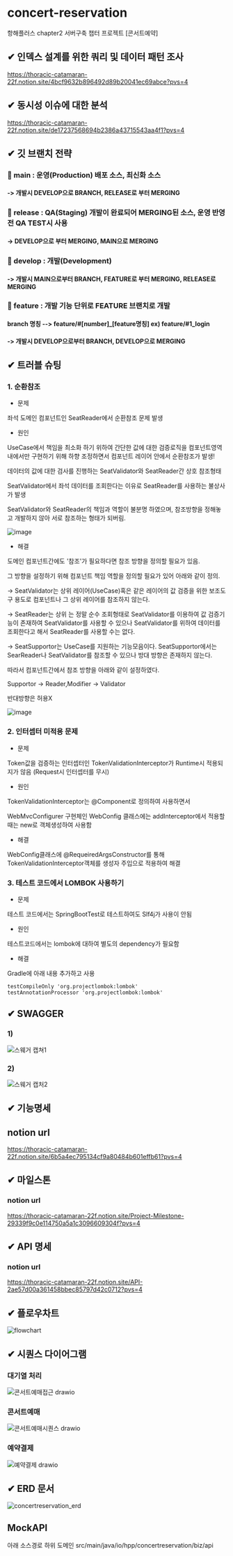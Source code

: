# concert-reservation
항해플러스 chapter2 서버구축 챕터 프로젝트 [콘서트예약]

## ✔ 인덱스 설계를 위한 쿼리 및 데이터 패턴 조사
 https://thoracic-catamaran-22f.notion.site/4bcf9632b896492d89b20041ec69abce?pvs=4
## ✔ 동시성 이슈에 대한 분석
 https://thoracic-catamaran-22f.notion.site/de17237568694b2386a43715543aa4f1?pvs=4
## ✔ 깃 브랜치 전략

### 🎯 main    : 운영(Production) 배포 소스, 최신화 소스

#### -> 개발시 DEVELOP으로 BRANCH, RELEASE로 부터 MERGING

### 🎯 release : QA(Staging) 개발이 완료되어 MERGING된 소스, 운영 반영전 QA TEST시 사용

#### -> DEVELOP으로 부터 MERGING, MAIN으로 MERGING

### 🎯 develop : 개발(Development) 

#### -> 개발시 MAIN으로부터 BRANCH, FEATURE로 부터 MERGING, RELEASE로 MERGING

### 🎯 feature : 개발 기능 단위로 FEATURE 브랜치로 개발

#### branch 명칭 --> feature/#[number]_[feature명칭]  ex) feature/#1_login

#### -> 개발시 DEVELOP으로부터 BRANCH, DEVELOP으로 MERGING


## ✔ 트러블 슈팅

### 1. 순환참조

* 문제


좌석 도메인 컴포넌트인 SeatReader에서 순환참조 문제 발생  

* 원인

UseCase에서 책임을 최소화 하기 위하여 간단한 값에 대한 검증로직을 컴포넌트영역 내에서만 구현하기 위해 하향 조정하면서 컴포넌트 레이어 안에서 순환참조가 발생!

데이터의 값에 대한 검사를 진행하는 SeatValidator와 SeatReader간 상호 참조형태

SeatValidator에서 좌석 데이터를 조회한다는 이유로 SeatReader를 사용하는 불상사가 발생

SeatValidator와 SeatReader의 책임과 역할이 불분명 하였으며, 참조방향을 정해놓고 개발하지 않아 서로 참조하는 형태가 되버림.

![image](https://github.com/dalkjsdlf/concert-reservation/assets/38232007/6f9a491e-e2b2-4c26-91c2-910c469c6ffa)


* 해결

도메인 컴포넌트간에도 '참조'가 필요하다면 참조 방향을 정의할 필요가 있음.

그 방향을 설정하기 위해 컴포넌트 책임 역할을 정의할 필요가 있어 아래와 같이 정의.

-> SeatValidator는 상위 레이어(UseCase)혹은 같은 레이어의 값 검증을 위한 보조도구 용도로 컴포넌트나 그 상위 레이어를 참조하지 않는다. 

-> SeatReader는 상위 는 정말 순수 조회형태로 SeatValidator를 이용하여 값 검증기능이 존재하여 SeatValidator를 사용할 수 있으나 SeatValidator를 위하여 데이터를 조회한다고 해서 SeatReader를 사용할 수는 없다.

-> SeatSupportor는 UseCase를 지원하는 기능모음이다. SeatSupportor에서는 SearReader나 SeatValidator를 참조할 수 있으나 방대 방향은 존재하지 않는다.

따라서 컴포넌트간에서 참조 방향을 아래와 같이 설정하였다.

Supportor -> Reader,Modifier -> Validator

반대방향은 허용X

![image](https://github.com/dalkjsdlf/concert-reservation/assets/38232007/23ac8c30-2ef3-4af4-b401-007e43b85f63)

### 2. 인터셉터 미적용 문제

* 문제

Token값을 검증하는 인터셉터인 TokenValidationInterceptor가 Runtime시 적용되지가 않음 (Request시 인터셉터를 무시)

* 원인

TokenValidationInterceptor는 @Component로 정의하여 사용하면서 

WebMvcConfigurer 구현체인 WebConfig 클래스에는 addInterceptor에서 적용할 때는 new로 객체생성하여 사용함

* 해결 

WebConfig클래스에 @RequeiredArgsConstructor를 통해 TokenValidationInterceptor객체를 생성자 주입으로 적용하여 해결


### 3. 테스트 코드에서 LOMBOK 사용하기

* 문제

테스트 코드에서는 SpringBootTest로 테스트하여도 Slf4j가 사용이 안됨


* 원인

테스트코드에서는 lombok에 대하여 별도의 dependency가 필요함

* 해결 

Gradle에 아래 내용 추가하고 사용
```
testCompileOnly 'org.projectlombok:lombok'
testAnnotationProcessor 'org.projectlombok:lombok'
```


## ✔ SWAGGER
### 1)
![스웨거 캡쳐1](https://github.com/dalkjsdlf/concert-reservation/assets/38232007/10bc6b6d-2135-4ea0-aefb-79625b6bc36a)

### 2)
![스웨거 캡처2](https://github.com/dalkjsdlf/concert-reservation/assets/38232007/0b67833b-59be-4d76-b48f-5a87781d424a)


## ✔ 기능명세
## notion url
https://thoracic-catamaran-22f.notion.site/6b5a4ec795134cf9a80484b601effb61?pvs=4

## ✔ 마일스톤
### notion url
https://thoracic-catamaran-22f.notion.site/Project-Milestone-29339f9c0e114750a5a1c3096609304f?pvs=4

## ✔ API 명세
### notion url
https://thoracic-catamaran-22f.notion.site/API-2ae57d00a361458bbec85797d42c0712?pvs=4

## ✔ 플로우차트
![flowchart](https://github.com/dalkjsdlf/concert-reservation/assets/38232007/af791dda-1e62-4974-8c8f-ac2bb08a63b5)

## ✔ 시퀀스 다이어그램

### 대기열 처리
![콘서트예매접근 drawio](https://github.com/dalkjsdlf/concert-reservation/assets/38232007/bb77b4ba-c5b3-4522-9e84-01c5e90450a6)

### 콘서트예매
![콘서트예매시퀀스 drawio](https://github.com/dalkjsdlf/concert-reservation/assets/38232007/ed813b29-50df-4287-8c52-0191e127dac9)

### 예약결제
![예약결제 drawio](https://github.com/dalkjsdlf/concert-reservation/assets/38232007/5bf52465-cadc-4b87-9be6-3177032457eb)


## ✔ ERD 문서
![concertreservation_erd](https://github.com/dalkjsdlf/concert-reservation/assets/38232007/42efbad8-f0a9-4179-a9e2-38748982057b)

## MockAPI
아래 소스경로 하위 도메인
src/main/java/io/hpp/concertreservation/biz/api
